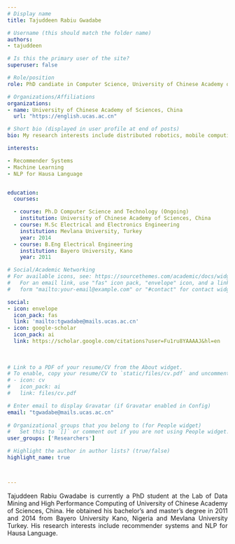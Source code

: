 ```yaml
---
# Display name
title: Tajuddeen Rabiu Gwadabe 

# Username (this should match the folder name)
authors:
- tajuddeen

# Is this the primary user of the site?
superuser: false

# Role/position
role: PhD candiate in Computer Science, University of Chinese Academy of Sciences, China.

# Organizations/Affiliations
organizations:
- name: University of Chinese Academy of Sciences, China
  url: "https://english.ucas.ac.cn"

# Short bio (displayed in user profile at end of posts)
bio: My research interests include distributed robotics, mobile computing and programmable matter.

interests:

- Recommender Systems
- Machine Learning
- NLP for Hausa Language


education:      
  courses: 

  - course: Ph.D Computer Science and Technology (Ongoing)
    institution: University of Chinese Academy of Sciences, China
  - course: M.Sc Electrical and Electronics Engineering
    institution: Mevlana University, Turkey
    year: 2014
  - course: B.Eng Electrical Engineering 
    institution: Bayero University, Kano
    year: 2011

# Social/Academic Networking
# For available icons, see: https://sourcethemes.com/academic/docs/widgets/#icons
#   For an email link, use "fas" icon pack, "envelope" icon, and a link in the
#   form "mailto:your-email@example.com" or "#contact" for contact widget.

social:
- icon: envelope
  icon_pack: fas
  link: 'mailto:tgwadabe@mails.ucas.ac.cn'  
- icon: google-scholar
  icon_pack: ai
  link: https://scholar.google.com/citations?user=Fu1ru8YAAAAJ&hl=en
  
  
  
# Link to a PDF of your resume/CV from the About widget.
# To enable, copy your resume/CV to `static/files/cv.pdf` and uncomment the lines below.  
# - icon: cv
#   icon_pack: ai
#   link: files/cv.pdf

# Enter email to display Gravatar (if Gravatar enabled in Config)
email: "tgwadabe@mails.ucas.ac.cn"
  
# Organizational groups that you belong to (for People widget)
#   Set this to `[]` or comment out if you are not using People widget.  
user_groups: ['Researchers']

# Highlight the author in author lists? (true/false)
highlight_name: true



---
```

Tajuddeen Rabiu Gwadabe is currently a PhD student at the Lab of Data Mining and High Performance Computing of University of Chinese Academy of Sciences, China. He obtained his bachelor’s and master’s degree in 2011 and 2014 from Bayero University Kano, Nigeria and Mevlana University Turkey. His research interests include recommender systems and NLP for Hausa Language.

<style>
body {
text-align: justify}
</style>
